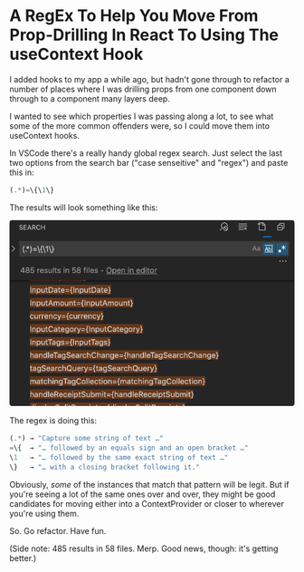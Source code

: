 ---
---
# A RegEx To Help You Move From Prop-Drilling In React To Using The useContext Hook

I added hooks to my app a while ago, but hadn't gone through to refactor a number of places where I was drilling props from one component down through to a component many layers deep.

I wanted to see which properties I was passing along a lot, to see what some of the more common offenders were, so I could move them into useContext hooks.

In VSCode there's a really handy global regex search. Just select the last two options from the search bar ("case senseitive" and "regex") and paste this in:

```js
(.*)=\{\1\}
```

The results will look something like this:

<img src="/images/props.png" alt="A screenshot of VSCode with a search term and its results showing React code." style="border-radius: 0.3em">

The regex is doing this:

```js
(.*) → "Capture some string of text …"
=\{  → "… followed by an equals sign and an open bracket …"
\1   → "… followed by the same exact string of text …"
\}   → "… with a closing bracket following it."
```

Obviously, _some_ of the instances that match that pattern will be legit. But if you're seeing a lot of the same ones over and over, they might be good candidates for moving either into a ContextProvider or closer to wherever you're using them.

So. Go refactor. Have fun.

(Side note: 485 results in 58 files. Merp. Good news, though: it's getting better.)